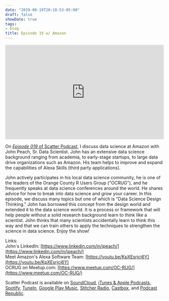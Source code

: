 ```yaml
---
date: "2019-08-19T20:18:53-05:00"
draft: false
showDate: true
tags:
- blog
title: Episode 19 w/ Amazon
---
```


<iframe width="100%" height="300" scrolling="no" frameborder="no" allow="autoplay" src="https://w.soundcloud.com/player/?url=https%3A//api.soundcloud.com/tracks/659267984&color=%23ff5500&auto_play=false&hide_related=false&show_comments=true&show_user=true&show_reposts=false&show_teaser=true&visual=true"></iframe>
<br/>

On [_Episode 019_ of Scatter Podcast](https://soundcloud.com/scatterpodcast/episode-019), I discuss data science at Amazon with John Peach, Sr. Data Scientist. John has an extensive data science background ranging from academia, to early-stage startups, to large data drive organizations such as Amazon. His team helps to improve and expand the capabilities of Alexa Skills (third party applications).

John actively participates in his local data science community, he is one of the leaders of the Orange County R Users Group ("OCRUG"), and he frequently speaks at data science conferences around the world. He shares advice for how to break into data science and grow your career. In this episode, we discuss many topics but one of which is "Data Science Design Thinking." John has borrowed this concept from the design world and extended it to the data science world. It is a process or framework that will help people without a solid research background learn to think like a scientist. John thinks that many scientists accidentally learn to think this way and that we can train others to apply the techniques to strengthen the science in data science. Enjoy the show!

Links:
<br/>John's LinkedIn: [https://www.linkedin.com/in/jpeach/](https://www.linkedin.com/in/jpeach/)
<br/>Meet Amazon's Alexa Software Team: [https://youtu.be/KpXEsrjcj6Y](https://youtu.be/KpXEsrjcj6Y)
<br/>OCRUG on Meetup.com: [https://www.meetup.com/OC-RUG/](https://www.meetup.com/OC-RUG/)

Scatter Podcast is available on [SoundCloud](https://soundcloud.com/scatterpodcast), [iTunes & Apple Podcasts](https://podcasts.apple.com/us/podcast/scatter-podcast/id1458544194), [Spotify](https://open.spotify.com/show/64UpJwByrdsrLSYObuEeHx?si=n_UlBzrYQv6ptBjeXfSOsw), [TuneIn](https://tunein.com/podcasts/Business--Economics-Podcasts/Scatter-Podcast-p1216105/), [Google Play Music](https://playmusic.app.goo.gl/?ibi=com.google.PlayMusic&isi=691797987&ius=googleplaymusic&apn=com.google.android.music&link=https://play.google.com/music/m/Iqayzaqkmvhu5op3yehzbj5bus4?t%3DScatter_Podcast%26pcampaignid%3DMKT-na-all-co-pr-mu-pod-16), [Stitcher Radio](https://www.stitcher.com/podcast/scatter-podcast/httpssoundcloudcomscatterpodcast), [Castbox](https://castbox.fm/channel/id2083174), and [Podcast Republic](https://www.podcastrepublic.net/podcast/1458544194).